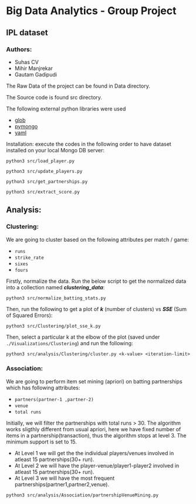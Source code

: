 # Big Data Analytics - Group Project
## IPL dataset
### Authors:
* Suhas CV
* Mihir Manjrekar
* Gautam Gadipudi

The Raw Data of the project can be found in Data directory.

The Source code is found src directory.

The following external python libraries were used 
* [glob](https://pypi.org/project/glob3/)
* [pymongo](https://pypi.org/project/pymongo/)
* [yaml](https://pypi.org/project/PyYAML/)

Installation:
execute the codes in the following order to have dataset installed on your local Mongo DB server:
```
python3 src/load_player.py
```
```
python3 src/update_players.py
```
```
python3 src/get_partnerships.py
```
```
python3 src/extract_score.py
```

## Analysis:
### Clustering:
We are going to cluster based on the following attributes per match / game:
* `runs`
* `strike_rate`
* `sixes`
* `fours`

Firstly, normalize the data. Run the below script to get the normalized data into a collection named ***clustering_data***:
```
python3 src/normalize_batting_stats.py
```

Then, run the following to get a plot of ***k*** (number of clusters) vs ***SSE*** (Sum of Squared Errors):
```
python3 src/Clustering/plot_sse_k.py
```

Then, select a particular k at the elbow of the plot (saved under `./Visualizations/Clustering`) and run the following:
```
python3 src/analysis/Clustering/cluster.py <k-value> <iteration-limit>
```


### Association:
 We are going to perform item set mining (apriori) on batting partnerships which has following attributes:
 * `partners(partner-1 ,partner-2)`
 * `venue`
 * `total runs`
 
 Initially, we will filter the partnerships with total runs > 30. The algorithm works sligthly different from usual apriori, here we have fixed number of items in a partnership(transaction), thus the algorithm stops at level 3. The minimum support is set to 15.
* At Level 1 we will get the the individual players/venues involved in atleast 15 partnerships(30+ run).
* At Level 2 we will have the player-venue/player1-player2 involved in atleast 15 partnerships(30+ run).
* At Level 3 we will have the most frequent partnerships(partner1,partner2,venue).

```
python3 src/analysis/Association/partnershipVenueMining.py
```
